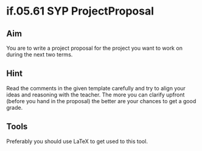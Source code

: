 # if.05.61 SYP ProjectProposal
## Aim
You are to write a project proposal for the project you want to work on during the next two terms.

## Hint
Read the comments in the given template carefully and try to align your ideas and reasoning with the teacher. The more you can clarify upfront (before you hand in the proposal) the better are your chances to get a good grade.

## Tools
Preferably you should use LaTeX to get used to this tool.
